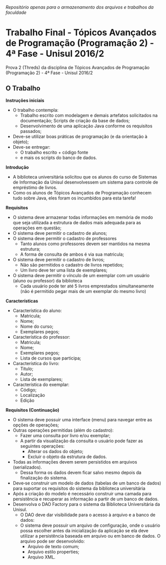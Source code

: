 _Repositório apenas para o armazenamento dos arquivos e trabalhos da faculdade_

# Trabalho Final - Tópicos Avançados de Programação (Programação 2) - 4ª Fase - Unisul 2016/2

Prova 2 (Threds) da disciplina de Tópicos Avançados de Programação (Programação 2) - 4ª Fase - Unisul 2016/2

## O Trabalho

**Instruções iniciais**

- O trabalho contempla:
  - Trabalho escrito com modelagem e demais artefatos solicitados na documentação; Scripts de criação da base de dados;
  - Desenvolvimento de uma aplicação Java conforme os requisitos passados;
- Deve-se utilizar boas práticas de programação (e da orientação à objeto);
- Deve-se entregar:
  - O trabalho escrito + código fonte
  - e mais os scripts do banco de dados.

**Introdução**

- A biblioteca universitária solicitou que os alunos do curso de Sistemas de Informação da Unisul desenvolvessem um sistema para controle de empréstimo de livros.
- Como os alunos de Tópicos Avançados de Programação conhecem tudo sobre Java, eles foram os incumbidos para esta tarefa!

**Requisitos**

- O sistema deve armazenar todas informações em memória de modo que seja utilizada a estrutura de dados mais adequada para as operações em questão;
- O sistema deve permitir o cadastro de alunos;
- O sistema deve permitir o cadastro de professores
  - Tanto alunos como professores devem ser mantidos na mesma estrutura;
  - A forma de consulta de ambos é via sua matricula;
- O sistema deve permitir o cadastro de livros;
  - Não são permitidos o cadastro de livros repetidos;
  - Um livro deve ter uma lista de exemplares;
- O sistema deve permitir o vínculo de um exemplar com um usuário (aluno ou professor) da biblioteca
  - Cada usuário pode ter até 5 livros emprestados simultaneamente (não é permitido pegar mais de um exemplar do mesmo livro)

**Características**

- Característica do aluno:
  - Matricula;
  - Nome;
  - Nome do curso;
  - Exemplares pegos;
- Característica do professor:
  - Matricula;
  - Nome;
  - Exemplares pegos;
  - Lista de cursos que participa;
- Característica do livro:
  - Titulo;
  - Autor;
  - Lista de exemplares;
- Característica do exemplar:
  - Código;
  - Localização
  - Edição

**Requisitos (Continuação)**

- O sistema deve possuir uma interface (menu) para navegar entre as opções de operações;
- Outras operações permitidas (além do cadastro):
  - Fazer uma consulta por livro e/ou exemplar;
  - A partir da visualização da consulta o usuário pode fazer as seguintes operações:
    - Alterar os dados do objeto;
    - Excluir o objeto da estrutura de dados.
- Todas as informações devem serem persistidos em arquivos (serializados).
  - Dessa forma os dados devem ficar salvo mesmo depois da finalização do sistema.
- Deve‐se construir um modelo de dados (tabelas de um banco de dados) para suportar os requisitos do sistema da biblioteca universitária
- Após a criação do modelo é necessário construir uma camada para persistência e recuperar as informação a partir de um banco de dados.
- Desenvolva o DAO Factory para o sistema da Biblioteca Universitária da Unisul.
  - O DAO deve dar visibilidade para o acesso à arquivo e a banco de dados:
  - O sistema deve possuir um arquivo de configuração, onde o usuário possa escolher antes da inicialização da aplicação se ela deve utilizar a persistência baseada em arquivo ou em banco de dados. O arquivo pode ser desenvolvido:
    - Arquivo de texto comum;
    - Arquivo estilo properties;
    - Arquivo XML.
